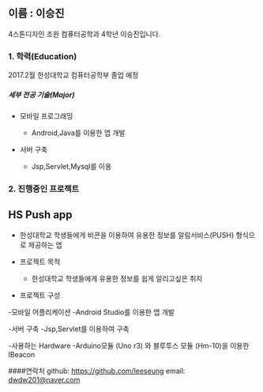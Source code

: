 ## **이름 : 이승진**
4스톤디자인 조원 컴퓨터공학과 4학년 이승진입니다.

### **1. 학력(Education)**

2017.2월 한성대학교 컴퓨터공학부 졸업 예정

##### 세부 전공 기술(Major)


* 모바일 프로그래밍
  * Android,Java를 이용한 앱 개발

* 서버 구축
  * Jsp,Servlet,Mysql를 이용



### **2. 진행중인 프로젝트**

## HS Push app 
- 한성대학교 학생들에게 비콘을 이용하여 유용한 정보를 알림서비스(PUSH) 형식으로 제공하는 앱 


* 프로젝트 목적
  * 한성대학교 학생들에게 유용한 정보를 쉽게 알리고싶은 취지

* 프로젝트 구성

 -모바일 어플리케이션
  -Android Studio를 이용한 앱 개발

 -서버 구축
  -Jsp,Servlet를 이용하여 구축
  
 -사용하는 Hardware 
  -Arduino모듈 (Uno r3) 와 블루투스 모듈 (Hm-10)을 이용한 IBeacon 
 
  



####연락처
github: https://github.com/leeseung 
email: dwdw201@naver.com
